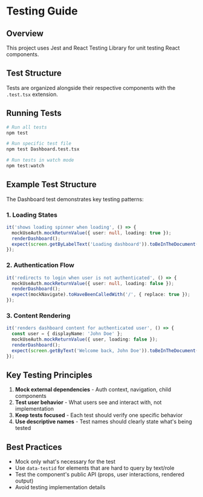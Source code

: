 # Testing Guide

## Overview
This project uses Jest and React Testing Library for unit testing React components.

## Test Structure
Tests are organized alongside their respective components with the `.test.tsx` extension.

## Running Tests
```bash
# Run all tests
npm test

# Run specific test file
npm test Dashboard.test.tsx

# Run tests in watch mode
npm test:watch
```

## Example Test Structure
The Dashboard test demonstrates key testing patterns:

### 1. **Loading States**
```typescript
it('shows loading spinner when loading', () => {
  mockUseAuth.mockReturnValue({ user: null, loading: true });
  renderDashboard();
  expect(screen.getByLabelText('Loading dashboard')).toBeInTheDocument();
});
```

### 2. **Authentication Flow**
```typescript
it('redirects to login when user is not authenticated', () => {
  mockUseAuth.mockReturnValue({ user: null, loading: false });
  renderDashboard();
  expect(mockNavigate).toHaveBeenCalledWith('/', { replace: true });
});
```

### 3. **Content Rendering**
```typescript
it('renders dashboard content for authenticated user', () => {
  const user = { displayName: 'John Doe' };
  mockUseAuth.mockReturnValue({ user, loading: false });
  renderDashboard();
  expect(screen.getByText('Welcome back, John Doe')).toBeInTheDocument();
});
```

## Key Testing Principles
1. **Mock external dependencies** - Auth context, navigation, child components
2. **Test user behavior** - What users see and interact with, not implementation
3. **Keep tests focused** - Each test should verify one specific behavior
4. **Use descriptive names** - Test names should clearly state what's being tested

## Best Practices
- Mock only what's necessary for the test
- Use `data-testid` for elements that are hard to query by text/role
- Test the component's public API (props, user interactions, rendered output)
- Avoid testing implementation details